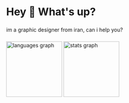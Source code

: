 <br clear="both">

<h1 align="left">Hey 👋 What's up?</h1>

###

<p align="left">im a graphic designer from iran, can i help you?</p>

###

<div align="left">
  <img src="https://github-readme-stats.vercel.app/api/top-langs?username=AliLotfi09&locale=en&hide_title=false&layout=compact&card_width=320&langs_count=5&theme=dracula&hide_border=false&order=2" height="150" alt="languages graph"  />
  <img src="https://github-readme-stats.vercel.app/api?username=AliLotfi09&hide_title=false&hide_rank=false&show_icons=true&include_all_commits=true&count_private=true&disable_animations=false&theme=dracula&locale=en&hide_border=false&order=1" height="150" alt="stats graph"  />
</div>

###

